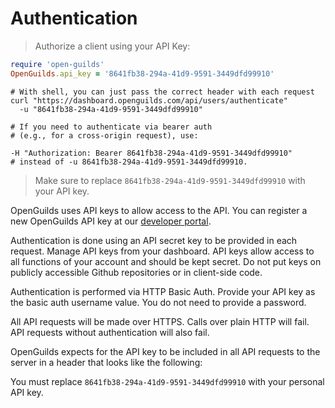 # Authentication


> Authorize a client using your API Key:

```ruby
require 'open-guilds'
OpenGuilds.api_key = '8641fb38-294a-41d9-9591-3449dfd99910'
```

```shell
# With shell, you can just pass the correct header with each request
curl "https://dashboard.openguilds.com/api/users/authenticate"
  -u "8641fb38-294a-41d9-9591-3449dfd99910"

# If you need to authenticate via bearer auth 
# (e.g., for a cross-origin request), use:

-H "Authorization: Bearer 8641fb38-294a-41d9-9591-3449dfd99910"
# instead of -u 8641fb38-294a-41d9-9591-3449dfd99910.

```

> Make sure to replace `8641fb38-294a-41d9-9591-3449dfd99910` with your API key.

OpenGuilds uses API keys to allow access to the API. 
You can register a new OpenGuilds API key at our 
[developer portal](https://dashboard.openguilds.com/account).

Authentication is done using an API secret key to be provided in each request. 
Manage API keys from your dashboard. API keys allow access to all functions of 
your account and should be kept secret. Do not put keys on publicly accessible 
Github repositories or in client-side code.

Authentication is performed via HTTP Basic Auth. 
Provide your API key as the basic auth username value. 
You do not need to provide a password.

All API requests will be made over HTTPS. Calls over plain HTTP will fail. 
API requests without authentication will also fail.

OpenGuilds expects for the API key to be included in all API requests to 
the server in a header that looks like the following:


<aside class="notice">
You must replace <code>8641fb38-294a-41d9-9591-3449dfd99910</code> with your personal API key.
</aside>
